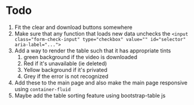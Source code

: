 # Todo

1. Fit the clear and download buttons somewhere
2. Make sure that any function that loads new data unchecks the `<input class="form-check-input" type="checkbox" value="" id="selector" aria-label="...">`
3. Add a way to render the table such that it has appropriate tints
   1. green background if the video is downloaded
   2. Red if it's unavailable (ie deleted)
   3. Yellow background if it's privated
   4. Grey if the error is not recognized
4. Add these to the main page and also make the main page responsive using `container-fluid`
5. Maybe add the table sorting feature using bootstrap-table js
